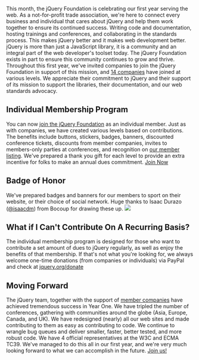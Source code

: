 This month, the jQuery Foundation is celebrating our first year serving
the web. As a not-for-profit trade association, we're here to connect
every business and individual that cares about jQuery and help them work
together to ensure its continued success. Writing code and
documentation, hosting trainings and conferences, and collaborating in
the standards process. This makes jQuery better and it makes web
development better. jQuery is more than just a JavaScript library, it is
a community and an integral part of the web developer's toolset today.
The jQuery Foundation exists in part to ensure this community continues
to grow and thrive. Throughout this first year, we've invited companies
to join the jQuery Foundation in support of this mission, and [14
companies](http://jquery.org/members/) have joined at various levels. We
appreciate their commitment to jQuery and their support of its mission
to support the libraries, their documentation, and our web standards
advocacy.

Individual Membership Program
-----------------------------

You can now [join the jQuery Foundation](http://jquery.org/join/) as an
individual member. Just as with companies, we have created various
levels based on contributions. The benefits include buttons, stickers,
badges, banners, discounted conference tickets, discounts from member
companies, invites to members-only parties at conferences, and
recognition on [our member listing](http://jquery.org/members/). We've
prepared a thank you gift for each level to provide an extra incentive
for folks to make an annual dues commitment. [Join
Now](http://jquery.org/join/)

Badge of Honor
--------------

We've prepared badges and banners for our members to sport on their
website, or their choice of social network. Huge thanks to Isaac Durazo
([@isaacdm](https://twitter.com/isaacdm)) from Bocoup for drawing these
up. ![](http://blog.jquery.com/wp-content/uploads/2013/03/badges.png)

What if I Can't Contribute On A Recurring Basis?
------------------------------------------------

The individual membership program is designed for those who want to
contribute a set amount of dues to jQuery regularly, as well as enjoy
the benefits of that membership. If that's not what you're looking for,
we always welcome one-time donations (from companies or individuals) via
PayPal and check at [jquery.org/donate](http://jquery.org/donate/)

Moving Forward
--------------

The jQuery team, together with the support of [member
companies](http://jquery.org/members) have achieved tremendous success
in Year One. We have tripled the number of conferences, gathering with
communities around the globe (Asia, Europe, Canada, and UK). We have
redesigned (nearly) all our web sites and made contributing to them as
easy as contributing to code. We continue to wrangle bug queues and
deliver smaller, faster, better tested, and more robust code. We have 4
official representatives at the W3C and ECMA TC39. We've managed to do
this all in our first year, and we're very much looking forward to what
we can accomplish in the future. [Join us!](http://jquery.org/join/)
